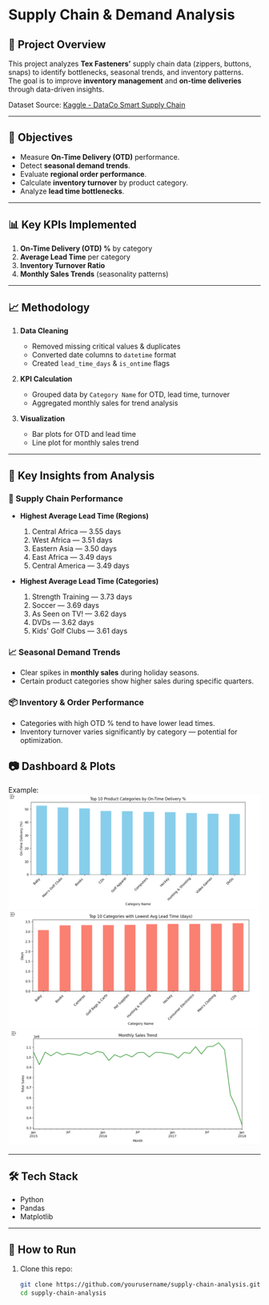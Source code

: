 # Supply Chain & Demand Analysis

## 📌 Project Overview
This project analyzes **Tex Fasteners’** supply chain data (zippers, buttons, snaps) to identify bottlenecks, seasonal trends, and inventory patterns.  
The goal is to improve **inventory management** and **on-time deliveries** through data-driven insights.

Dataset Source: [Kaggle - DataCo Smart Supply Chain](https://www.kaggle.com/datasets/shashwatwork/dataco-smart-supply-chain-for-big-data-analysis)  

---

## 🎯 Objectives
- Measure **On-Time Delivery (OTD)** performance.
- Detect **seasonal demand trends**.
- Evaluate **regional order performance**.
- Calculate **inventory turnover** by product category.
- Analyze **lead time bottlenecks**.

---

## 📊 Key KPIs Implemented
1. **On-Time Delivery (OTD) %** by category  
2. **Average Lead Time** per category  
3. **Inventory Turnover Ratio**  
4. **Monthly Sales Trends** (seasonality patterns)

---

## 📈 Methodology
1. **Data Cleaning**  
   - Removed missing critical values & duplicates  
   - Converted date columns to `datetime` format  
   - Created `lead_time_days` & `is_ontime` flags  

2. **KPI Calculation**  
   - Grouped data by `Category Name` for OTD, lead time, turnover  
   - Aggregated monthly sales for trend analysis  

3. **Visualization**  
   - Bar plots for OTD and lead time  
   - Line plot for monthly sales trend  

---
## 📌 Key Insights from Analysis

### 🚚 Supply Chain Performance
- **Highest Average Lead Time (Regions)**  
  1. Central Africa — 3.55 days  
  2. West Africa — 3.51 days  
  3. Eastern Asia — 3.50 days  
  4. East Africa — 3.49 days  
  5. Central America — 3.49 days  

- **Highest Average Lead Time (Categories)**  
  1. Strength Training — 3.73 days  
  2. Soccer — 3.69 days  
  3. As Seen on TV! — 3.62 days  
  4. DVDs — 3.62 days  
  5. Kids' Golf Clubs — 3.61 days  

### 📈 Seasonal Demand Trends
- Clear spikes in **monthly sales** during holiday seasons.  
- Certain product categories show higher sales during specific quarters.  

### 📦 Inventory & Order Performance
- Categories with high OTD % tend to have lower lead times.  
- Inventory turnover varies significantly by category — potential for optimization.

## 📷 Dashboard & Plots


Example:
![On-Time Delivery %](otd_category.png)  
![Average Lead Time](avg_lead_time.png)  
![Monthly Sales Trend](monthly_sales.png)  

---

## 🛠 Tech Stack
- Python  
- Pandas  
- Matplotlib  

---

## 🚀 How to Run
1. Clone this repo:  
   ```bash
   git clone https://github.com/yourusername/supply-chain-analysis.git
   cd supply-chain-analysis

